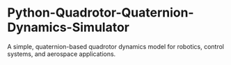 # Python-Quadrotor-Quaternion-Dynamics-Simulator
A simple, quaternion-based quadrotor dynamics model for robotics, control systems, and aerospace applications.
